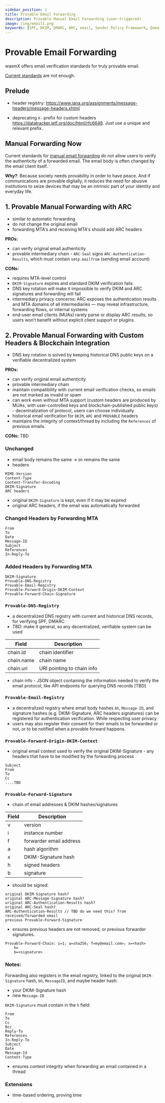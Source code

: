 ```yaml
---
sidebar_position: 1
title: Provable Email Forwarding
description: Provable Manual Email Forwarding (user-triggered)
image: /img/email1.png
keywords: [SPF, DKIM, DMARC, ARC, email, Sender Policy Framework, DomainKeys Identified Mail, Domain-based Message Authentication, Authenticated Received Chain, cryptography, forwarding, email forwarding]
---
```


# Provable Email Forwarding

wasmX offers email verification standards for truly provable email.

[Current standards](./email.md) are not enough.

## Prelude

* header registry:
https://www.iana.org/assignments/message-headers/message-headers.xhtml

* deprecating `X-` prefix for custom headers https://datatracker.ietf.org/doc/html/rfc6648. Just use a unique and relevant prefix.

## Manual Forwarding Now

Current standards for [manual email forwarding](./email#manual-forwarding) do not allow users to verify the authenticity of a forwarded email. The email body is often changed by the email client itself.

**Why?**: Because society needs provability in order to have peace. And if communications are provable digitally, it reduces the need for abusive institutions to seize devices that may be an intrinsic part of your identity and everyday life.

## 1. Provable Manual Forwarding with ARC

* similar to automatic forwarding
* do not change the original email
* forwarding MTA's and receiving MTA's should add ARC headers

**PROs:**
* can verify original email authenticity
* provable intermediary chain - `ARC-Seal` signs `ARC-Authentication-Results`, which must contain `smtp.mailfrom` (sending email account)

**CONs:**
* requires MTA-level control
* `DKIM-Signature` expires and standard DKIM verification fails
* DNS key rotation will make it impossible to verify DKIM and ARC signatures and forwarding will fail
* intermediary privacy concerns: ARC exposes the authentication results and MTA domains of all intermediaries — may reveal infrastructure, forwarding flows, or internal systems
* end-user email clients (MUAs) rarely parse or display ARC results, so users won’t benefit without explicit client support or plugins.

## 2. Provable Manual Forwarding with Custom Headers & Blockchain Integration

* DNS key rotation is solved by keeping historical DNS public keys on a verifiable decentralized system

**PROs:**
* can verify original email authenticity
* provable intermediary chain
* maintain compatibility with current email verification checks, so emails are not marked as invalid or spam
* can work even without MTA support (custom headers are produced by MUAs, with user-controlled keys and blockchain-published public keys) - decentralization of protocol, users can choose individually
* historical email verification for `DKIM`, `ARC` and `PROVABLE` headers
* maintains the integrity of context/thread by including the `References` of previous emails.

**CONs:**
TBD

### Unchanged

* email body remains the same -> `bh` remains the same
* headers

```
MIME-Version
Content-Type
Content-Transfer-Encoding
DKIM-Signature
ARC headers
```

* original `DKIM-Signature` is kept, even if it may be expired
* original ARC headers, if the email was automatically forwarded

### Changed Headers by Forwarding MTA

```
From
To
Date
Message-ID
Subject
References
In-Reply-To
```

### Added Headers by Forwarding MTA

```
DKIM-Signature
Provable-DNS-Registry
Provable-Email-Registry
Provable-Forward-Origin-DKIM-Context
Provable-Forward-Chain-Signature
```

### `Provable-DNS-Registry`

* a decentralized DNS registry with current and historical DNS records, for verifying SPF, DMARC
* TBD: make it general, so any decentralized, verifiable system can be used

| Field | Description |
| ----- | ----------- |
| chain.id | chain identifier |
| chain.name | chain name |
| chain.uri | URI pointing to chain info |

* chain info - JSON object containing the information needed to verify the email protocol, like API endpoints for querying DNS records [TBD]

### `Provable-Email-Registry`

* a decentralized registry where email body hashes `bh`, `Message-ID`, and signature hashes (e.g. DKIM-Signature, ARC headers signatures) can be registered for authentication verification. While respecting user privacy.
* users may also register their consent for their emails to be forwarded or not, or to be notified when a provable forward happens.

### `Provable-Forward-Origin-DKIM-Context`

* original email context used to verify the original DKIM-Signature - any headers that have to be modified by the forwarding process

```
Subject
From
To
Cc
....TBD
```

### `Provable-Forward-Signature`

* chain of email addresses & DKIM hashes/signatures

| Field | Description |
| ----- | ----------- |
| v | version |
| i | instance number |
| f | forwarder email address |
| a | hash algorithm |
| x | DKIM-Signature hash |
| h | signed headers |
| b | signature |

* should be signed:

```
original DKIM-Signature hash?
original ARC-Message-Signature hash?
original ARC-Authentication-Results hash?
original ARC-Seal hash?
ARC-Authentication-Results // TBD do we need this? from received/forwarded email
previous Provable-Forward-Signature
```

* ensures previous headers are not removed, or previous forwarder signatures.

```
Provable-Forward-Chain: i=1; a=sha256; f=my@email.com>; x=<hash>
    h=
    b=<signature>
```

### Notes:

Forwarding also registers in the email registry, linked to the original `DKIM-Signature` hash, `bh`, `MessageID`, and maybe header hash:
* your DKIM-Signature hash
* new `Message-ID`

`DKIM-Signature` must contain in the `h` field:
```
From
To
Cc
Bcc
Reply-To
References
In-Reply-To
Subject
Date
Message-Id
Content-Type
```

* ensures context integrity when forwarding an email contained in a thread

### Extensions

* time-based ordering, proving time



